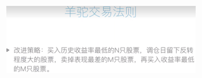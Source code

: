 <!--
 * @Author: guanjiajun www.guanjiajun@ewake.com
 * @Date: 2023-07-07 14:15:30
 * @LastEditors: guanjiajun www.guanjiajun@ewake.com
 * @LastEditTime: 2023-07-07 14:17:27
 * @FilePath: \studys\programming\量化，数据分析\量化应用\策略\羊驼交易法则.md
 * @Description: 这是默认设置,请设置`customMade`, 打开koroFileHeader查看配置 进行设置: https://github.com/OBKoro1/koro1FileHeader/wiki/%E9%85%8D%E7%BD%AE
-->
![](images/img-2023-07-07-14-17-20.png)